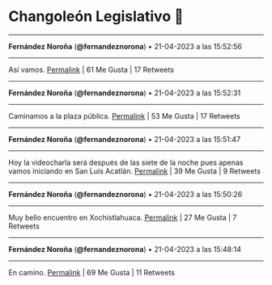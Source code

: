 # Changoleón Legislativo 🙈
*****
**Fernández Noroña** (**@fernandeznorona**) • 21-04-2023 a las 15:52:56
*****
Así vamos.
[Permalink](https://twitter.com/fernandeznorona/status/1649561888697745409) | 61 Me Gusta | 17 Retweets
*****
**Fernández Noroña** (**@fernandeznorona**) • 21-04-2023 a las 15:52:31
*****
Caminamos a la plaza pública.
[Permalink](https://twitter.com/fernandeznorona/status/1649561785861836800) | 53 Me Gusta | 17 Retweets
*****
**Fernández Noroña** (**@fernandeznorona**) • 21-04-2023 a las 15:51:47
*****
Hoy la videocharla será después de las siete de la noche pues apenas vamos iniciando en San Luis Acatlán.
[Permalink](https://twitter.com/fernandeznorona/status/1649561602176479232) | 39 Me Gusta | 9 Retweets
*****
**Fernández Noroña** (**@fernandeznorona**) • 21-04-2023 a las 15:50:26
*****
Muy bello encuentro en Xochistlahuaca.
[Permalink](https://twitter.com/fernandeznorona/status/1649561259476664320) | 27 Me Gusta | 7 Retweets
*****
**Fernández Noroña** (**@fernandeznorona**) • 21-04-2023 a las 15:48:14
*****
En camino.
[Permalink](https://twitter.com/fernandeznorona/status/1649560706180841472) | 69 Me Gusta | 11 Retweets